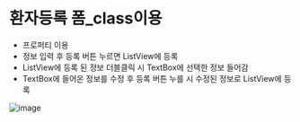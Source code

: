 # 환자등록 폼_class이용
- 프로퍼티 이용
- 정보 입력 후 등록 버튼 누르면 ListView에 등록
- ListView에 등록 된 정보 더블클릭 시 TextBox에 선택한 정보 들어감
- TextBox에 들어온 정보를 수정 후 등록 버튼 누를 시 수정된 정보로 ListView에 등록


![image](https://user-images.githubusercontent.com/65011438/160067915-6f3f32b0-300b-4328-b86b-6410def7452b.png)
